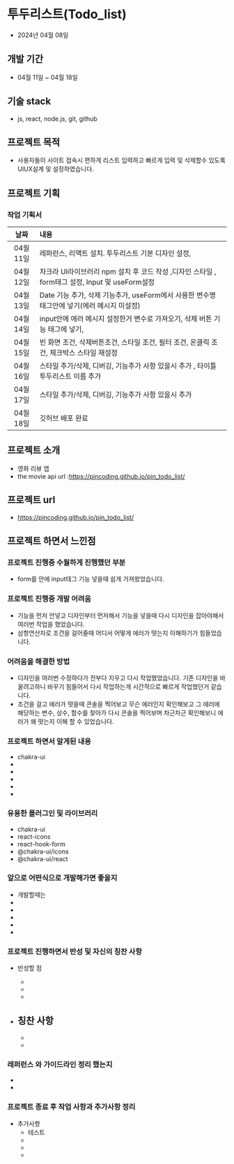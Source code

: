 # 투두리스트(Todo_list)

- 2024년 04월 08일

## 개발 기간

- 04월 11일 ~ 04월 18일

## 기술 stack

- js, react, node.js, git, github

## 프로젝트 목적

- 사용자들이 사이트 접속시 편하게 리스트 입력하고 빠르게 입력 및 삭제할수 있도록 UIUX설계 및 설정하였습니다.

## 프로젝트 기획

### 작업 기획서

|   날짜   | 내용                                                                                           |
| :------: | :--------------------------------------------------------------------------------------------- |
| 04월11일 | 레퍼런스, 리액트 설치. 투두리스트 기본 디자인 설정,                                            |
| 04월12일 | 차크라 UI라이브러리 npm 설치 후 코드 작성 ,디자인 스타일 , form태그 설정, Input 및 useForm설정 |
| 04월13일 | Date 기능 추가, 삭제 기능추가, useForm에서 사용한 변수명 태그안에 넣기(에러 메시지 미설정)     |
| 04월14일 | input안에 에러 메시지 설정한거 변수로 가져오기, 삭제 버튼 기능 태그에 넣기,                    |
| 04월15일 | 빈 화면 조건, 삭제버튼조건, 스타일 조건, 필터 조건, 온클릭 조건, 체크박스 스타일 재설정        |
| 04월16일 | 스타일 추가/삭제, 디버깅, 기능추가 사항 있을시 추가 , 타이틀 투두리스트 이름 추가              |
| 04월17일 | 스타일 추가/삭제, 디버깅, 기능추가 사항 있을시 추가                                            |
| 04월18일 | 깃허브 배포 완료                                                                               |

## 프로젝트 소개

- 영화 리뷰 앱
- the movie api url :https://pincoding.github.io/pin_todo_list/

## 프로젝트 url

- https://pincoding.github.io/pin_todo_list/

## 프로젝트 하면서 느낀점

### 프로젝트 진행중 수월하게 진행했던 부분

- form를 안에 input태그 기능 넣을때 쉽게 가져왔었습니다.

### 프로젝트 진행중 개발 어려움

- 기능을 먼저 안넣고 디자인부터 먼저해서 기능을 넣을때 다시 디자인을 잡아야해서 여러번 작업을 했었습니다.
- 삼항연산자로 조건을 걸어줄때 어디서 어떻게 에러가 떳는지 이해하기가 힘들었습니다.

### 어려움을 해결한 방법

- 디자인을 여러번 수정하다가 전부다 지우고 다시 작업했었습니다. 기존 디자인을 바꿀려고하니 바꾸기 힘들어서 다시 작업하는게 시간적으로 빠르게 작업했던거 같습니다.
- 조건을 걸고 에러가 떳을때 콘솔을 찍어보고 무슨 에러인지 확인해보고 그 에러에 해당하는 변수, 상수, 함수를 찾아가 다시 콘솔을 찍어보며 차근차근 확인해보니 에러가 왜 떳는지 이해 할 수 있었습니다.

### 프로젝트 하면서 알게된 내용

- chakra-ui
-
-
-
-
-

### 유용한 플러그인 및 라이브러리

- chakra-ui
- react-icons
- react-hook-form
- @chakra-ui/icons
- @chakra-ui/react

### 앞으로 어떤식으로 개발해가면 좋을지

- 개발할때는
-
-
-
-
-

### 프로젝트 진행하면서 반성 및 자신의 칭찬 사항

- 반성할 점

  -
  -
  -

- ## 칭찬 사항
  -
  -

### 레퍼런스 와 가이드라인 정리 했는지

-
-

### 프로젝트 종료 후 작업 사항과 추가사항 정리

- 추가사항
  - 테스트
  -
  -
  -
